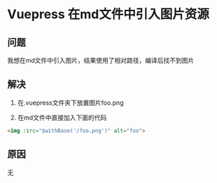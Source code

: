 # Vuepress 在md文件中引入图片资源



## 问题

我想在md文件中引入图片，结果使用了相对路径，编译后找不到图片

## 解决

1. 在.vuepress文件夹下放置图片foo.png

2. 在md文件中直接加入下面的代码

```html
<img :src="$withBase('/foo.png')" alt="foo">
```



## 原因

无